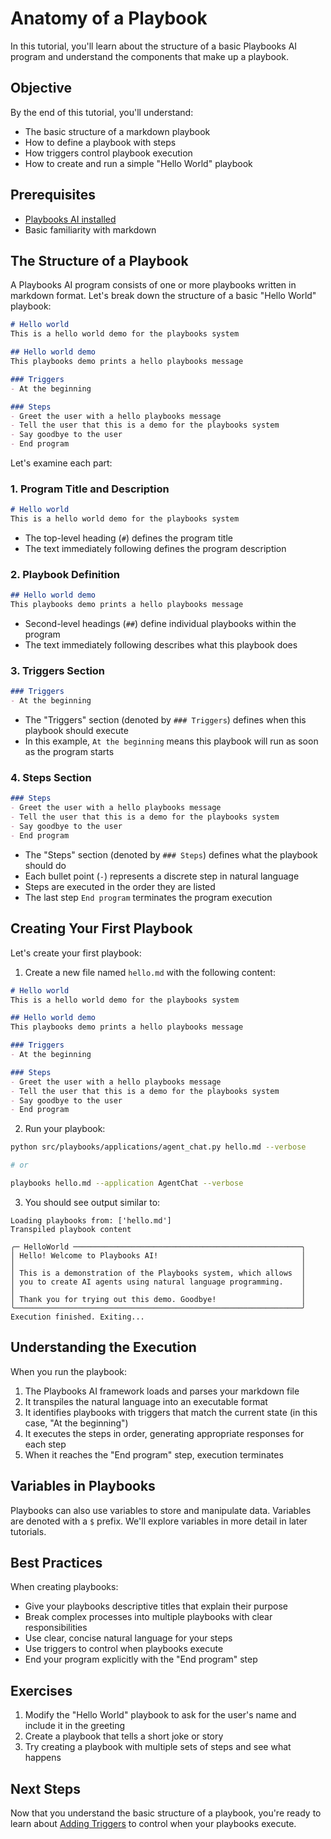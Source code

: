 # Anatomy of a Playbook

In this tutorial, you'll learn about the structure of a basic Playbooks AI program and understand the components that make up a playbook.

## Objective

By the end of this tutorial, you'll understand:
- The basic structure of a markdown playbook
- How to define a playbook with steps
- How triggers control playbook execution
- How to create and run a simple "Hello World" playbook

## Prerequisites

- [Playbooks AI installed](../get-started/installation.md)
- Basic familiarity with markdown

## The Structure of a Playbook

A Playbooks AI program consists of one or more playbooks written in markdown format. Let's break down the structure of a basic "Hello World" playbook:

```markdown
# Hello world
This is a hello world demo for the playbooks system

## Hello world demo
This playbooks demo prints a hello playbooks message

### Triggers
- At the beginning

### Steps
- Greet the user with a hello playbooks message
- Tell the user that this is a demo for the playbooks system
- Say goodbye to the user
- End program
```

Let's examine each part:

### 1. Program Title and Description

```markdown
# Hello world
This is a hello world demo for the playbooks system
```

- The top-level heading (`#`) defines the program title
- The text immediately following defines the program description

### 2. Playbook Definition

```markdown
## Hello world demo
This playbooks demo prints a hello playbooks message
```

- Second-level headings (`##`) define individual playbooks within the program
- The text immediately following describes what this playbook does

### 3. Triggers Section

```markdown
### Triggers
- At the beginning
```

- The "Triggers" section (denoted by `### Triggers`) defines when this playbook should execute
- In this example, `At the beginning` means this playbook will run as soon as the program starts

### 4. Steps Section

```markdown
### Steps
- Greet the user with a hello playbooks message
- Tell the user that this is a demo for the playbooks system
- Say goodbye to the user
- End program
```

- The "Steps" section (denoted by `### Steps`) defines what the playbook should do
- Each bullet point (`-`) represents a discrete step in natural language
- Steps are executed in the order they are listed
- The last step `End program` terminates the program execution

## Creating Your First Playbook

Let's create your first playbook:

1. Create a new file named `hello.md` with the following content:

```markdown
# Hello world
This is a hello world demo for the playbooks system

## Hello world demo
This playbooks demo prints a hello playbooks message

### Triggers
- At the beginning

### Steps
- Greet the user with a hello playbooks message
- Tell the user that this is a demo for the playbooks system
- Say goodbye to the user
- End program
```

2. Run your playbook:

```bash
python src/playbooks/applications/agent_chat.py hello.md --verbose

# or 

playbooks hello.md --application AgentChat --verbose
```

3. You should see output similar to:

```
Loading playbooks from: ['hello.md']
Transpiled playbook content

╭─ HelloWorld ───────────────────────────────────────────────────╮
│ Hello! Welcome to Playbooks AI!                                │
│                                                                │
│ This is a demonstration of the Playbooks system, which allows  │
│ you to create AI agents using natural language programming.    │
│                                                                │
│ Thank you for trying out this demo. Goodbye!                   │
╰────────────────────────────────────────────────────────────────╯
Execution finished. Exiting...
```

## Understanding the Execution

When you run the playbook:

1. The Playbooks AI framework loads and parses your markdown file
2. It transpiles the natural language into an executable format
3. It identifies playbooks with triggers that match the current state (in this case, "At the beginning")
4. It executes the steps in order, generating appropriate responses for each step
5. When it reaches the "End program" step, execution terminates

## Variables in Playbooks

Playbooks can also use variables to store and manipulate data. Variables are denoted with a `$` prefix. We'll explore variables in more detail in later tutorials.

## Best Practices

When creating playbooks:

- Give your playbooks descriptive titles that explain their purpose
- Break complex processes into multiple playbooks with clear responsibilities
- Use clear, concise natural language for your steps
- Use triggers to control when playbooks execute
- End your program explicitly with the "End program" step

## Exercises

1. Modify the "Hello World" playbook to ask for the user's name and include it in the greeting
2. Create a playbook that tells a short joke or story
3. Try creating a playbook with multiple sets of steps and see what happens

## Next Steps

Now that you understand the basic structure of a playbook, you're ready to learn about [Adding Triggers](adding-triggers.md) to control when your playbooks execute. 